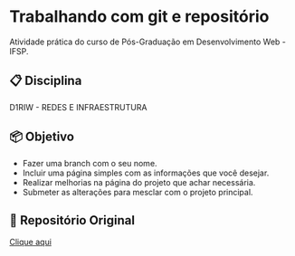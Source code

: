 # Trabalhando com git e repositório

Atividade prática do curso de Pós-Graduação em Desenvolvimento Web - IFSP.

<!-- ----------------------------------------------------------- -->
## 📋 Disciplina

D1RIW - REDES E INFRAESTRUTURA

<!-- ----------------------------------------------------------- -->
## 📦 Objetivo

- Fazer uma branch com o seu nome.
- Incluir uma página simples com as informações que você desejar.
- Realizar melhorias na página do projeto que achar necessária.
- Submeter as alterações para mesclar com o projeto principal.

<!-- ----------------------------------------------------------- -->
## 📄 Repositório Original

[Clique aqui](https://github.com/rafalmeida-ifsp/riwlp)
